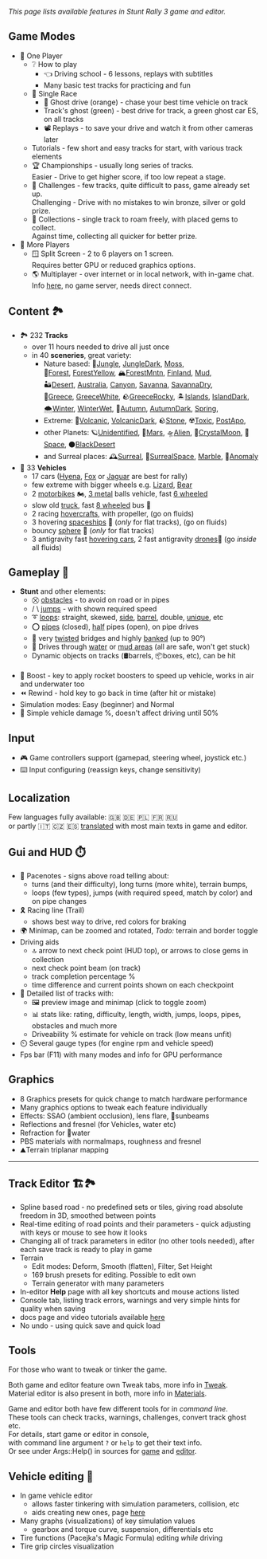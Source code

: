 _This page lists available features in Stunt Rally 3 game and editor._  

## Game Modes

- 👤 One Player
  - ❔ How to play
    - 👈 Driving school - 6 lessons, replays with subtitles
    - Many basic test tracks for practicing and fun
  - 🏁 Single Race
    - 👻 Ghost drive (orange) - chase your best time vehicle on track
    - Track's ghost (green) - best drive for track, a green ghost car ES, on all tracks
    - 📽️ Replays - to save your drive and watch it from other cameras later
  - Tutorials - few short and easy tracks for start, with various track elements
  - 🏆 Championships - usually long series of tracks.  
    Easier - Drive to get higher score, if too low repeat a stage.
  - 🥇 Challenges - few tracks, quite difficult to pass, game already set up.  
    Challenging - Drive with no mistakes to win bronze, silver or gold prize.
  - 💎 Collections - single track to roam freely, with placed gems to collect.  
    Against time, collecting all quicker for better prize.
- 👥 More Players
  - 🪟 Split Screen - 2 to 6 players on 1 screen.  
  Requires better GPU or reduced graphics options.
  - 🌎 Multiplayer - over internet or in local network, with in-game chat.  
  Info [here](Multiplayer.md), no game server, needs direct connect.

## Content 🏞️

- 🏞️ 232 **Tracks**
  - over 11 hours needed to drive all just once
  - in 40 **sceneries**, great variety:
    - Nature based:
    🌳[Jungle](https://stuntrally.tuxfamily.org/tracks3?id=Jng13-Tropic), [JungleDark](https://stuntrally.tuxfamily.org/tracks3?id=Jng20-JungleMaze), [Moss](https://stuntrally.tuxfamily.org/tracks3?id=Mos6-TaraMosses),  
    🌲[Forest](https://stuntrally.tuxfamily.org/tracks3?id=For3-Snail), [ForestYellow](https://stuntrally.tuxfamily.org/tracks3?id=For7-Blur), 🏔️[ForestMntn](https://stuntrally.tuxfamily.org/tracks3?id=For12-HighPeaks), [Finland](https://stuntrally.tuxfamily.org/tracks3?id=Fin3-TreeTops), [Mud](https://stuntrally.tuxfamily.org/tracks3?id=Mud3-Mudlake),  
    🏜️[Desert](https://stuntrally.tuxfamily.org/tracks3?id=Des1-Dunes), [Australia](https://stuntrally.tuxfamily.org/tracks3?id=Aus5-TopTwist), [Canyon](https://stuntrally.tuxfamily.org/tracks3?id=Can2-CanyonRun), [Savanna](https://stuntrally.tuxfamily.org/tracks3?id=Sav4-Hills), [SavannaDry](https://stuntrally.tuxfamily.org/tracks3?id=Sav15-Scorpio),  
    🌴[Greece](https://stuntrally.tuxfamily.org/tracks3?id=Grc2-Coast), [GreeceWhite](https://stuntrally.tuxfamily.org/tracks3?id=Grc8-SlopeCity), 🪨[GreeceRocky](https://stuntrally.tuxfamily.org/tracks3?id=Grc13-YeleyStunts), 🏝️[Islands](https://stuntrally.tuxfamily.org/tracks3?id=Isl19-Shocacosh), [IslandDark](https://stuntrally.tuxfamily.org/tracks3?id=Isl5-Shore),  
    🌨️[Winter](https://stuntrally.tuxfamily.org/tracks3?id=Wnt15-SkiJump), [WinterWet](https://stuntrally.tuxfamily.org/tracks3?id=Wnt2-Wet), 🍁[Autumn](https://stuntrally.tuxfamily.org/tracks3?id=Atm1-Autumn), [AutumnDark](https://stuntrally.tuxfamily.org/tracks3?id=Atm4-Scary), [Spring](https://stuntrally.tuxfamily.org/tracks3?id=Spr1-Rise),
    - Extreme: 🌋[Volcanic](https://stuntrally.tuxfamily.org/tracks3?id=Vlc2-Volcanic), [VolcanicDark](https://stuntrally.tuxfamily.org/tracks3?id=Vlc9-Craters), 🪨[Stone](https://stuntrally.tuxfamily.org/tracks3?id=Stn2-UltraFrenzy), ☢️[Toxic](https://stuntrally.tuxfamily.org/tracks3?id=Tox1-Radioactive), [PostApo](https://stuntrally.tuxfamily.org/tracks3?id=Apo1-TarFields), 
    - other Planets: 🪐[Unidentified](https://stuntrally.tuxfamily.org/tracks3?id=Uni4-Pipeline), 🔴[Mars](https://stuntrally.tuxfamily.org/tracks3?id=Mrs1-Mars), 🛸[Alien](https://stuntrally.tuxfamily.org/tracks3?id=Aln2-Freefall), 💎[CrystalMoon](https://stuntrally.tuxfamily.org/tracks3?id=Cry5-CrystalIslands), 🌌[Space](https://stuntrally.tuxfamily.org/tracks3?id=Spc2-SpaceMine), ⚫[BlackDesert](https://stuntrally.tuxfamily.org/tracks3?id=Blk1-Darkness)
    - and Surreal places: 🕰️[Surreal](https://stuntrally.tuxfamily.org/tracks3?id=Sur1-Surreal), 🔮[SurrealSpace](https://stuntrally.tuxfamily.org/tracks3?id=Sur5-FreshBreeze), [Marble](https://stuntrally.tuxfamily.org/tracks3?id=Mar3-Plateaus), 🫧[Anomaly](https://stuntrally.tuxfamily.org/tracks3?id=Ano3-Oversize)
- 🚗 33 **Vehicles**
  - 17 cars ([Hyena](https://stuntrally.tuxfamily.org/cars?id=HI), [Fox](https://stuntrally.tuxfamily.org/cars?id=ES) or [Jaguar](https://stuntrally.tuxfamily.org/cars?id=SX) are best for rally)
  - few extreme with bigger wheels e.g. [Lizard](https://stuntrally.tuxfamily.org/cars?id=TU), [Bear](https://stuntrally.tuxfamily.org/cars?id=UV)  
  - 2 [motorbikes](https://stuntrally.tuxfamily.org/cars?id=BE) 🏍️, [3 metal](https://stuntrally.tuxfamily.org/cars?id=3B) balls vehicle, fast [6 wheeled](https://stuntrally.tuxfamily.org/cars?id=U6)
  - slow old [truck](https://stuntrally.tuxfamily.org/cars?id=OT), fast [8 wheeled](https://stuntrally.tuxfamily.org/cars?id=U8) bus 🚌
  - 2 racing [hovercrafts](https://stuntrally.tuxfamily.org/cars?id=H2), with propeller, (go on fluids)
  - 3 hovering [spaceships](https://stuntrally.tuxfamily.org/cars?id=V2) 🚀 (*only* for flat tracks), (go on fluids)
  - bouncy [sphere](https://stuntrally.tuxfamily.org/cars?id=O) 🔘 (*only* for flat tracks)
  - 3 antigravity fast [hovering cars](https://stuntrally.tuxfamily.org/cars?id=R3), 2 fast antigravity [drones](https://stuntrally.tuxfamily.org/cars?id=Q3)🔹 (go *inside* all fluids)

## Gameplay 🏁

- **Stunt** and other elements:
  - ⛒ [obstacles](https://stuntrally.tuxfamily.org/tracks3?id=Can5-Obstacles) - to avoid on road or in pipes
  - / \ [jumps](https://stuntrally.tuxfamily.org/tracks3?id=Des7-CrossJumps) - with shown required speed
  - ➰ [loops](https://stuntrally.tuxfamily.org/tracks3?id=Sav3-Loops): straight, skewed, [side](https://stuntrally.tuxfamily.org/tracks3?id=Grc13-YeleyStunts), [barrel](https://stuntrally.tuxfamily.org/tracks3?id=Mos5-Factory), double, [unique](https://stuntrally.tuxfamily.org/tracks3?id=Spc3-HyperLoops), etc
  - ⭕ [pipes](https://stuntrally.tuxfamily.org/tracks3?id=Sav6-PipeCrazy) (closed), [half](https://stuntrally.tuxfamily.org/tracks3?id=Grc6-Halfpipes) pipes (open), on pipe drives
  - 🔀 very [twisted](https://stuntrally.tuxfamily.org/tracks3?id=Apo1-TarFields) bridges and highly [banked](https://stuntrally.tuxfamily.org/tracks3?id=Can2-CanyonRun) (up to 90°)
  - 🌊 Drives through [water](https://stuntrally.tuxfamily.org/tracks3?id=Isl3-Islands) or [mud areas](https://stuntrally.tuxfamily.org/tracks3?id=Jng16-MudBath) (all are safe, won't get stuck)
  - Dynamic objects on tracks (🛢️barrels, 📦boxes, etc), can be hit  
  &nbsp;
- 💨 Boost - key to apply rocket boosters to speed up vehicle, works in air and underwater too
- ⏪ Rewind - hold key to go back in time (after hit or mistake)
- Simulation modes: Easy (beginner) and Normal
- 🔨 Simple vehicle damage %, doesn't affect driving until 50%

## Input

- 🎮 Game controllers support (gamepad, steering wheel, joystick etc.)
- ⌨️ Input configuring (reassign keys, change sensitivity)

## Localization

Few languages fully available: 🇬🇧 🇩🇪 🇵🇱 🇫🇷 🇷🇺  
or partly 🇮🇹 🇨🇿 🇪🇸 [translated](https://hosted.weblate.org/projects/stunt-rally-3/stunt-rally-3/#translations) with most main texts in game and editor.

## Gui and HUD ⏱️

- 🚦 Pacenotes - signs above road telling about:
  - turns (and their difficulty), long turns (more white), terrain bumps,
  - loops (few types), jumps (with required speed, match by color) and on pipe changes
- 🎗️ Racing line (Trail)
  - shows best way to drive, red colors for braking
- 🌍 Minimap, can be zoomed and rotated, _Todo:_ terrain and border toggle
- Driving aids
  - 🔝 arrow to next check point (HUD top), or arrows to close gems in collection
  - next check point beam (on track)
  - track completion percentage %
  - time difference and current points shown on each checkpoint
- 📃 Detailed list of tracks with:
  - 🖼️ preview image and minimap (click to toggle zoom)
  - 📊 stats like: rating, difficulty, length, width, jumps, loops, pipes, obstacles and much more
  - Driveability % estimate for vehicle on track (low means unfit)
- ⏲️ Several gauge types (for engine rpm and vehicle speed)
- Fps bar (F11) with many modes and info for GPU performance

## Graphics

- 8 Graphics presets for quick change to match hardware performance
- Many graphics options to tweak each feature individually
- Effects: SSAO (ambient occlusion), lens flare, 🌄sunbeams
- Reflections and fresnel (for Vehicles, water etc)
- Refraction for 🌊water
- PBS materials with normalmaps, roughness and fresnel
- ⛰️Terrain triplanar mapping

------------------------------------------------------------------------------

## Track Editor 🏗️🏞️

- Spline based road - no predefined sets or tiles, giving road absolute freedom in 3D, smoothed between points
- Real-time editing of road points and their parameters - quick adjusting with keys or mouse to see how it looks
- Changing all of track parameters in editor (no other tools needed), after each save track is ready to play in game
- Terrain
  - Edit modes: Deform, Smooth (flatten), Filter, Set Height
  - 169 brush presets for editing. Possible to edit own
  - Terrain generator with many parameters
- In-editor **Help** page with all key shortcuts and mouse actions listed
- Console tab, listing track errors, warnings and very simple hints for quality when saving
- docs page and video tutorials available [here](Editor.md)
- No undo - using quick save and quick load

## Tools

For those who want to tweak or tinker the game.

Both game and editor feature own Tweak tabs, more info in [Tweak](Tweak.md).  
Material editor is also present in both, more info in [Materials](Materials.md).

Game and editor both have few different tools for in *command line*.  
These tools can check tracks, warnings, challenges, convert track ghost etc.  
For details, start game or editor in console,  
with command line argument `?` or `help` to get their text info.  
Or see under Args::Help() in sources for [game](../src/game/SceneInit.cpp) and [editor](../src/editor/SceneInit.cpp).

## Vehicle editing 🚗

- In game vehicle editor
  - allows faster tinkering with simulation parameters, collision, etc
  - aids creating new ones, page [here](VehicleEditing.md)
- Many graphs (visualizations) of key simulation values
  - gearbox and torque curve, suspension, differentials etc
- Tire functions (Pacejka's Magic Formula) editing _while_ driving
- Tire grip circles visualization

